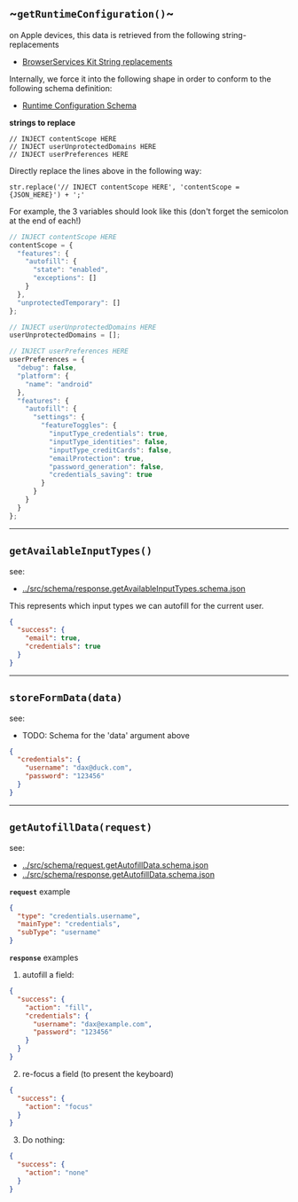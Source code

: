 ## ~`getRuntimeConfiguration()`~

on Apple devices, this data is retrieved from the following string-replacements

- [BrowserServices Kit String replacements](https://github.com/duckduckgo/BrowserServicesKit/blob/main/Sources/BrowserServicesKit/Autofill/AutofillUserScript+SourceProvider.swift#L54-L56)

Internally, we force it into the following shape in order to conform to the following schema definition:
- [Runtime Configuration Schema](https://github.com/duckduckgo/content-scope-scripts/blob/shane/unify-config/src/schema/runtime-configuration.schema.json)

**strings to replace**
```
// INJECT contentScope HERE
// INJECT userUnprotectedDomains HERE
// INJECT userPreferences HERE
```

Directly replace the lines above in the following way:

`str.replace('// INJECT contentScope HERE', 'contentScope = {JSON_HERE}') + ';'`

For example, the 3 variables should look like this (don't forget the semicolon at the end of each!)

```javascript
// INJECT contentScope HERE
contentScope = {
  "features": {
    "autofill": {
      "state": "enabled",
      "exceptions": []
    }
  },
  "unprotectedTemporary": []
};
```

```javascript
// INJECT userUnprotectedDomains HERE
userUnprotectedDomains = [];
```

```javascript
// INJECT userPreferences HERE
userPreferences = {
  "debug": false,
  "platform": {
    "name": "android"
  },
  "features": {
    "autofill": {
      "settings": {
        "featureToggles": {
          "inputType_credentials": true,
          "inputType_identities": false,
          "inputType_creditCards": false,
          "emailProtection": true,
          "password_generation": false,
          "credentials_saving": true
        }
      }
    }
  }
};
```

---

## `getAvailableInputTypes()`

see:

- [../src/schema/response.getAvailableInputTypes.schema.json](../src/schema/response.getAvailableInputTypes.schema.json)

This represents which input types we can autofill for the current user.

```json
{
  "success": {
    "email": true,
    "credentials": true
  }
}
```

---

## `storeFormData(data)`

see:

- TODO: Schema for the 'data' argument above

```json
{
  "credentials": {
    "username": "dax@duck.com",
    "password": "123456"
  }
}
```

---

## `getAutofillData(request)`

see: 
 
- [../src/schema/request.getAutofillData.schema.json](../src/schema/request.getAutofillData.schema.json)
- [../src/schema/response.getAutofillData.schema.json](../src/schema/response.getAutofillData.schema.json)

**`request`** example

```json
{
  "type": "credentials.username",
  "mainType": "credentials",
  "subType": "username"
}
```

**`response`** examples

1) autofill a field:

```json
{
  "success": {
    "action": "fill",
    "credentials": {
      "username": "dax@example.com",
      "password": "123456"
    }
  }
}
```

2) re-focus a field (to present the keyboard)

```json
{
  "success": {
    "action": "focus"
  }
}
```

3) Do nothing:

```json
{
  "success": {
    "action": "none"
  }
}
```


